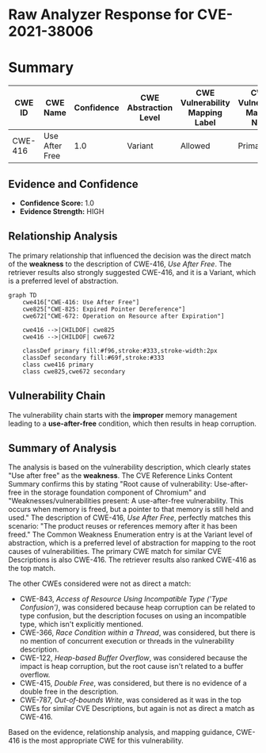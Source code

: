 # Raw Analyzer Response for CVE-2021-38006

# Summary
| CWE ID | CWE Name | Confidence | CWE Abstraction Level | CWE Vulnerability Mapping Label | CWE-Vulnerability Mapping Notes |
|---|---|---|---|---|---|
| CWE-416 | Use After Free | 1.0 | Variant | Allowed | Primary CWE |

## Evidence and Confidence

*   **Confidence Score:** 1.0
*   **Evidence Strength:** HIGH

## Relationship Analysis
The primary relationship that influenced the decision was the direct match of the **weakness** to the description of CWE-416, *Use After Free*. The retriever results also strongly suggested CWE-416, and it is a Variant, which is a preferred level of abstraction.

```mermaid
graph TD
    cwe416["CWE-416: Use After Free"]
    cwe825["CWE-825: Expired Pointer Dereference"]
    cwe672["CWE-672: Operation on Resource after Expiration"]

    cwe416 -->|CHILDOF| cwe825
    cwe416 -->|CHILDOF| cwe672

    classDef primary fill:#f96,stroke:#333,stroke-width:2px
    classDef secondary fill:#69f,stroke:#333
    class cwe416 primary
    class cwe825,cwe672 secondary
```

## Vulnerability Chain
The vulnerability chain starts with the **improper** memory management leading to a **use-after-free** condition, which then results in heap corruption.

## Summary of Analysis
The analysis is based on the vulnerability description, which clearly states "Use after free" as the **weakness**. The CVE Reference Links Content Summary confirms this by stating "Root cause of vulnerability: Use-after-free in the storage foundation component of Chromium" and "Weaknesses/vulnerabilities present: A use-after-free vulnerability. This occurs when memory is freed, but a pointer to that memory is still held and used." The description of CWE-416, *Use After Free*, perfectly matches this scenario: "The product reuses or references memory after it has been freed." The Common Weakness Enumeration entry is at the Variant level of abstraction, which is a preferred level of abstraction for mapping to the root causes of vulnerabilities. The primary CWE match for similar CVE Descriptions is also CWE-416. The retriever results also ranked CWE-416 as the top match.

The other CWEs considered were not as direct a match:

*   CWE-843, *Access of Resource Using Incompatible Type ('Type Confusion')*, was considered because heap corruption can be related to type confusion, but the description focuses on using an incompatible type, which isn't explicitly mentioned.
*   CWE-366, *Race Condition within a Thread*, was considered, but there is no mention of concurrent execution or threads in the vulnerability description.
*   CWE-122, *Heap-based Buffer Overflow*, was considered because the impact is heap corruption, but the root cause isn't related to a buffer overflow.
*   CWE-415, *Double Free*, was considered, but there is no evidence of a double free in the description.
* CWE-787, *Out-of-bounds Write*, was considered as it was in the top CWEs for similar CVE Descriptions, but again is not as direct a match as CWE-416.

Based on the evidence, relationship analysis, and mapping guidance, CWE-416 is the most appropriate CWE for this vulnerability.